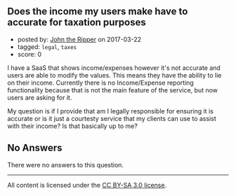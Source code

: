 ## Does the income my users make have to accurate for taxation purposes

- posted by: [John the Ripper](https://stackexchange.com/users/358126/john-the-ripper) on 2017-03-22
- tagged: `legal`, `taxes`
- score: 0

I have a SaaS that shows income/expenses however it's not accurate and users are able to modify the values. This means they have the ability to lie on their income. Currently there is no Income/Expense reporting functionality because that is not the main feature of the service, but now users are asking for it. 

My question is if I provide that am I legally responsible for ensuring it is accurate or is it just a courtesty service that my clients can use to assist with their income? Is that basically up to me?

## No Answers

There were no answers to this question.


---

All content is licensed under the [CC BY-SA 3.0 license](https://creativecommons.org/licenses/by-sa/3.0/).

